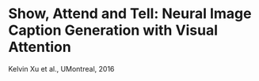 # Show, Attend and Tell: Neural Image Caption Generation with Visual Attention

Kelvin Xu et al., UMontreal, 2016